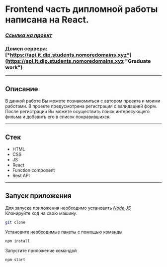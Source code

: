 # Frontend часть дипломной работы написана на React.



### [*Ссылка на проект*](https://it.dip.students.nomoredomains.xyz "Graduate work")
### Домен сервера: [*https://api.it.dip.students.nomoredomains.xyz*](https://api.it.dip.students.nomoredomains.xyz "Graduate work")

***

## Описание

В данной работе Вы можете познакомиться с автором проекта и моими работами. В проекте предусмотрена регистрация с валидацией форм. После регистрации Вы можете осуществить поиск интересующего фильма и добавить его в список понравившихся.

***

## Стек

* HTML
* CSS
* JS
* React
* Function component
* Rest API

***

## Запуск приложения

Для запуска приложения необходимо установить [*Node JS*](https://nodejs.org)  
Клонируйте код на свою машину. 
```sh
git clone
```

Установите необходимые пакеты с помощью команды
```sh
npm install
```

Запустите приложение командой
```sh
npm start
```
